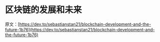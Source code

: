 # 区块链的发展和未来

原文：[https://dev.to/sebastianstan21/blockchain-development-and-the-future-1b76](https://dev.to/sebastianstan21/blockchain-development-and-the-future-1b76)